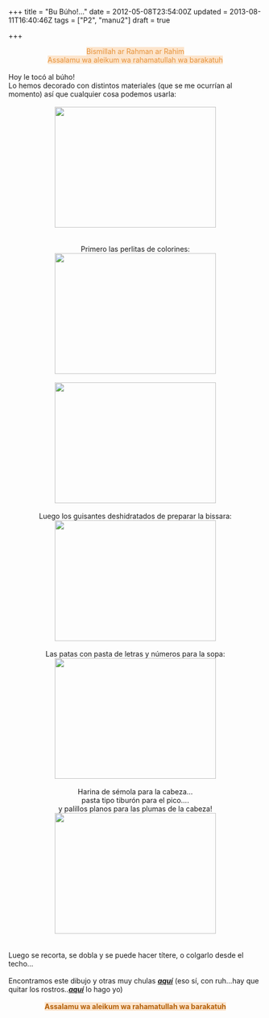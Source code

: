 +++
title = "Bu Búho!..."
date = 2012-05-08T23:54:00Z
updated = 2013-08-11T16:40:46Z
tags = ["P2", "manu2"]
draft = true

+++

<div dir="ltr" style="text-align: left;" trbidi="on"><div style="text-align: center;"><span style="background-color: #fce5cd; color: #e69138;">Bismillah ar Rahman ar Rahim</span></div><div style="text-align: center;"><span style="background-color: #fce5cd; color: #e69138;">Assalamu wa aleikum wa rahamatullah wa barakatuh</span></div><div style="text-align: center;"><br /></div><div style="text-align: center;"><div style="text-align: left;">Hoy le tocó al búho!</div></div><div style="text-align: center;"></div>Lo hemos decorado con distintos materiales (que se me ocurrían al momento) así que cualquier cosa podemos usarla:<br /><br /><div class="separator" style="clear: both; text-align: center;"><a href="http://1.bp.blogspot.com/-qp3ECURN3eA/T6mPxY662NI/AAAAAAAABQo/qValvLRmjas/s1600/DSC02844.JPG" imageanchor="1" style="margin-left: 1em; margin-right: 1em;"><img border="0" src="http://1.bp.blogspot.com/-qp3ECURN3eA/T6mPxY662NI/AAAAAAAABQo/qValvLRmjas/s320/DSC02844.JPG" height="240" width="320" /></a></div><br /><br /><div style="text-align: center;">Primero las perlitas de colorines:</div><div class="separator" style="clear: both; text-align: center;"><a href="http://1.bp.blogspot.com/-5gckxcYw8Qc/T6mQXoiRS7I/AAAAAAAABQw/l4cZDoMG9p8/s1600/DSC02838.JPG" imageanchor="1" style="margin-left: 1em; margin-right: 1em;"><img border="0" src="http://1.bp.blogspot.com/-5gckxcYw8Qc/T6mQXoiRS7I/AAAAAAAABQw/l4cZDoMG9p8/s320/DSC02838.JPG" height="240" width="320" /></a></div><br /><div class="separator" style="clear: both; text-align: center;"><a href="http://1.bp.blogspot.com/-LUevIlnMHrI/T6mQcxDC2pI/AAAAAAAABQ4/guOXQTY2unY/s1600/DSC02839.JPG" imageanchor="1" style="margin-left: 1em; margin-right: 1em;"><img border="0" src="http://1.bp.blogspot.com/-LUevIlnMHrI/T6mQcxDC2pI/AAAAAAAABQ4/guOXQTY2unY/s320/DSC02839.JPG" height="240" width="320" /></a></div><br /><div style="text-align: center;">Luego los guisantes deshidratados de preparar la bissara:</div><div class="separator" style="clear: both; text-align: center;"><a href="http://1.bp.blogspot.com/-pULDFmTLm1E/T6mQsNPFN1I/AAAAAAAABRA/H-M5vSREsyc/s1600/DSC02841.JPG" imageanchor="1" style="margin-left: 1em; margin-right: 1em;"><img border="0" src="http://1.bp.blogspot.com/-pULDFmTLm1E/T6mQsNPFN1I/AAAAAAAABRA/H-M5vSREsyc/s320/DSC02841.JPG" height="240" width="320" /></a></div><br /><div style="text-align: center;">Las patas con pasta de letras y números para la sopa:</div><div class="separator" style="clear: both; text-align: center;"><a href="http://4.bp.blogspot.com/-33-foKQw-XU/T6mQ-B44n9I/AAAAAAAABRI/gN8H2VAEFsk/s1600/DSC02842.JPG" imageanchor="1" style="margin-left: 1em; margin-right: 1em;"><img border="0" src="http://4.bp.blogspot.com/-33-foKQw-XU/T6mQ-B44n9I/AAAAAAAABRI/gN8H2VAEFsk/s320/DSC02842.JPG" height="240" width="320" /></a></div><br /><div style="text-align: center;">Harina de sémola para la cabeza...</div><div style="text-align: center;">pasta tipo tiburón para el pico....</div><div style="text-align: center;">y palillos planos para las plumas de la cabeza!</div><div class="separator" style="clear: both; text-align: center;"><a href="http://4.bp.blogspot.com/-MQpC16d9nJ8/T6mRDwtYkxI/AAAAAAAABRQ/YmtapzrcaKs/s1600/DSC02843.JPG" imageanchor="1" style="margin-left: 1em; margin-right: 1em;"><img border="0" src="http://4.bp.blogspot.com/-MQpC16d9nJ8/T6mRDwtYkxI/AAAAAAAABRQ/YmtapzrcaKs/s320/DSC02843.JPG" height="240" width="320" /></a></div><div style="text-align: center;"><br /></div><br />Luego se recorta, se dobla y se puede hacer títere, o colgarlo desde el techo...<br /><br />Encontramos este dibujo y otras muy chulas&nbsp;<a href="http://www.cuentocuentos.net/recortable/9/pajaro.html"><i><b>aquí</b></i></a> (eso sí, con ruh...hay que quitar los rostros..<a href="http://www.sumopaint.com/app/"><i><b>aquí</b></i></a> lo hago yo)<br /><br /><div style="text-align: center;"><b style="background-color: #fce5cd;"><span style="color: #b45f06;">Assalamu wa aleikum wa rahamatullah wa barakatuh</span></b></div></div>
